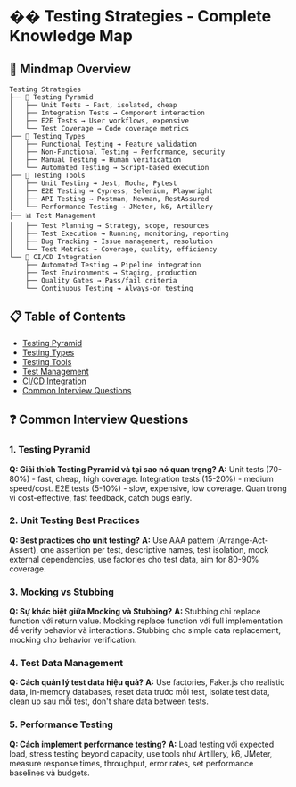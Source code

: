 # �� Testing Strategies - Complete Knowledge Map

## 🧠 Mindmap Overview
```
Testing Strategies
├── 🧪 Testing Pyramid
│   ├── Unit Tests → Fast, isolated, cheap
│   ├── Integration Tests → Component interaction
│   ├── E2E Tests → User workflows, expensive
│   └── Test Coverage → Code coverage metrics
├── 🎯 Testing Types
│   ├── Functional Testing → Feature validation
│   ├── Non-Functional Testing → Performance, security
│   ├── Manual Testing → Human verification
│   └── Automated Testing → Script-based execution
├── 🚀 Testing Tools
│   ├── Unit Testing → Jest, Mocha, Pytest
│   ├── E2E Testing → Cypress, Selenium, Playwright
│   ├── API Testing → Postman, Newman, RestAssured
│   └── Performance Testing → JMeter, k6, Artillery
├── 📊 Test Management
│   ├── Test Planning → Strategy, scope, resources
│   ├── Test Execution → Running, monitoring, reporting
│   ├── Bug Tracking → Issue management, resolution
│   └── Test Metrics → Coverage, quality, efficiency
└── 🔄 CI/CD Integration
    ├── Automated Testing → Pipeline integration
    ├── Test Environments → Staging, production
    ├── Quality Gates → Pass/fail criteria
    └── Continuous Testing → Always-on testing
```

## 📋 Table of Contents
- [Testing Pyramid](#testing-pyramid)
- [Testing Types](#testing-types)
- [Testing Tools](#testing-tools)
- [Test Management](#test-management)
- [CI/CD Integration](#cicd-integration)
- [Common Interview Questions](#common-interview-questions)

## ❓ Common Interview Questions

### 1. Testing Pyramid
**Q: Giải thích Testing Pyramid và tại sao nó quan trọng?**
**A:** Unit tests (70-80%) - fast, cheap, high coverage. Integration tests (15-20%) - medium speed/cost. E2E tests (5-10%) - slow, expensive, low coverage. Quan trọng vì cost-effective, fast feedback, catch bugs early.

### 2. Unit Testing Best Practices
**Q: Best practices cho unit testing?**
**A:** Use AAA pattern (Arrange-Act-Assert), one assertion per test, descriptive names, test isolation, mock external dependencies, use factories cho test data, aim for 80-90% coverage.

### 3. Mocking vs Stubbing
**Q: Sự khác biệt giữa Mocking và Stubbing?**
**A:** Stubbing chỉ replace function với return value. Mocking replace function với full implementation để verify behavior và interactions. Stubbing cho simple data replacement, mocking cho behavior verification.

### 4. Test Data Management
**Q: Cách quản lý test data hiệu quả?**
**A:** Use factories, Faker.js cho realistic data, in-memory databases, reset data trước mỗi test, isolate test data, clean up sau mỗi test, don't share data between tests.

### 5. Performance Testing
**Q: Cách implement performance testing?**
**A:** Load testing với expected load, stress testing beyond capacity, use tools như Artillery, k6, JMeter, measure response times, throughput, error rates, set performance baselines và budgets. 